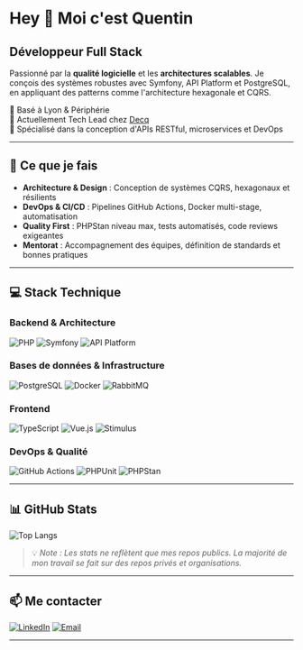 # Hey 👋 Moi c'est Quentin

## Développeur Full Stack

Passionné par la **qualité logicielle** et les **architectures scalables**. Je conçois des systèmes robustes avec Symfony, API Platform et PostgreSQL, en appliquant des patterns comme l'architecture hexagonale et CQRS.

📍 Basé à Lyon & Périphérie  
💼 Actuellement Tech Lead chez [Decq](https://www.decq.com)  
🎯 Spécialisé dans la conception d'APIs RESTful, microservices et DevOps

---

## 🚀 Ce que je fais

- **Architecture & Design** : Conception de systèmes CQRS, hexagonaux et résilients
- **DevOps & CI/CD** : Pipelines GitHub Actions, Docker multi-stage, automatisation
- **Quality First** : PHPStan niveau max, tests automatisés, code reviews exigeantes
- **Mentorat** : Accompagnement des équipes, définition de standards et bonnes pratiques

---

## 💻 Stack Technique

### Backend & Architecture
![PHP](https://img.shields.io/badge/PHP-777BB4?style=for-the-badge&logo=php&logoColor=white)
![Symfony](https://img.shields.io/badge/Symfony-000000?style=for-the-badge&logo=symfony&logoColor=white)
![API Platform](https://img.shields.io/badge/API_Platform-38A3A5?style=for-the-badge&logo=api-platform&logoColor=white)

### Bases de données & Infrastructure
![PostgreSQL](https://img.shields.io/badge/PostgreSQL-316192?style=for-the-badge&logo=postgresql&logoColor=white)
![Docker](https://img.shields.io/badge/Docker-2496ED?style=for-the-badge&logo=docker&logoColor=white)
![RabbitMQ](https://img.shields.io/badge/RabbitMQ-FF6600?style=for-the-badge&logo=rabbitmq&logoColor=white)

### Frontend
![TypeScript](https://img.shields.io/badge/TypeScript-007ACC?style=for-the-badge&logo=typescript&logoColor=white)
![Vue.js](https://img.shields.io/badge/Vue.js-35495E?style=for-the-badge&logo=vue.js&logoColor=4FC08D)
![Stimulus](https://img.shields.io/badge/Stimulus-77E8B9?style=for-the-badge&logo=stimulus&logoColor=black)

### DevOps & Qualité
![GitHub Actions](https://img.shields.io/badge/GitHub_Actions-2088FF?style=for-the-badge&logo=github-actions&logoColor=white)
![PHPUnit](https://img.shields.io/badge/PHPUnit-366488?style=for-the-badge&logo=php&logoColor=white)
![PHPStan](https://img.shields.io/badge/PHPStan-4B5563?style=for-the-badge&logo=php&logoColor=white)

---

## 📊 GitHub Stats

![Top Langs](https://github-readme-stats-pi-opal-25.vercel.app/api/top-langs/?username=QuentinDess&layout=compact&theme=tokyonight)

> 💡 *Note : Les stats ne reflètent que mes repos publics. La majorité de mon travail se fait sur des repos privés et organisations.*

---

## 📫 Me contacter

[![LinkedIn](https://img.shields.io/badge/LinkedIn-0077B5?style=for-the-badge&logo=linkedin&logoColor=white)](https://www.linkedin.com/in/quentin-dessartine/)
[![Email](https://img.shields.io/badge/Email-D14836?style=for-the-badge&logo=gmail&logoColor=white)](mailto:quentin.dessartine@gmail.com)

---
